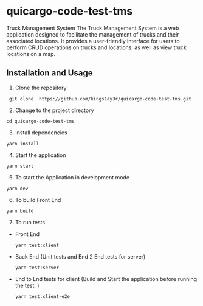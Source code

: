 # quicargo-code-test-tms

Truck Management System The Truck Management System is a web application designed to facilitate the management of trucks
and their associated locations. It provides a user-friendly interface for users to perform CRUD operations on trucks and
locations, as well as view truck locations on a map.

## Installation and Usage

1. Clone the repository

``` git clone  https://github.com/kings1ay3r/quicargo-code-test-tms.git```

2. Change to the project directory

```cd quicargo-code-test-tms```

3. Install dependencies

``` yarn install ```

4. Start the application

``` yarn start ```

5. To start the Application in development mode

``` yarn dev ```

6. To build Front End

``` yarn build ```

7. To run tests

* Front End

  ``` yarn test:client ```
* Back End (Unit tests and End 2 End tests for server)

  ``` yarn test:server ```

* End to End tests for client
  (Build and Start the application before running the test. )

  ``` yarn test:client-e2e ```
      